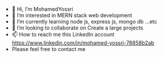 - 👋 Hi, I’m MohamedYossri
- 👀 I’m interested in MERN stack web development 
- 🌱 I’m currently learning node js, express js, mongo db ...etc 
- 💞️ I’m looking to collaborate on Create a large projects 
- 📫 How to reach me this LinkedIn account   https://www.linkedin.com/in/mohamed-yossri-78858b2ab
- Please feel free to contact me

<!---
MohamedYossri65/MohamedYossri65 is a ✨ special ✨ repository because its `README.md` (this file) appears on your GitHub profile.
You can click the Preview link to take a look at your changes.
--->

